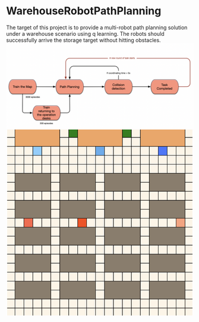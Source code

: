 # WarehouseRobotPathPlanning
The target of this project is to provide a multi-robot path planning solution under a warehouse scenario using q learning. The robots should successfully arrive the storage target without hitting obstacles.
![](ProcessFlow.png)
![](WarehouseSimulation.png)

